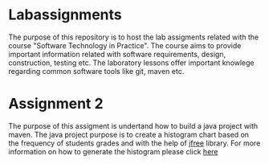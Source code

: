 # Labassignments
The purpose of this repository is to host the lab assigments related with the course "Software Technology in Practice". The course aims to provide important
information related with software requirements, design, construction, testing etc. The laboratory lessons offer important knowlege regarding common software
tools like git, maven etc. 

# Assignment 2 
The purpose of this assigment is undertand how to build a java project with maven. The java project purpose is to create a histogram chart based on the frequency of students grades and with the help of [jfree](https://www.jfree.org/) library. For more information on how to generate the histogram please click [here](gradeshistogram/README.md)